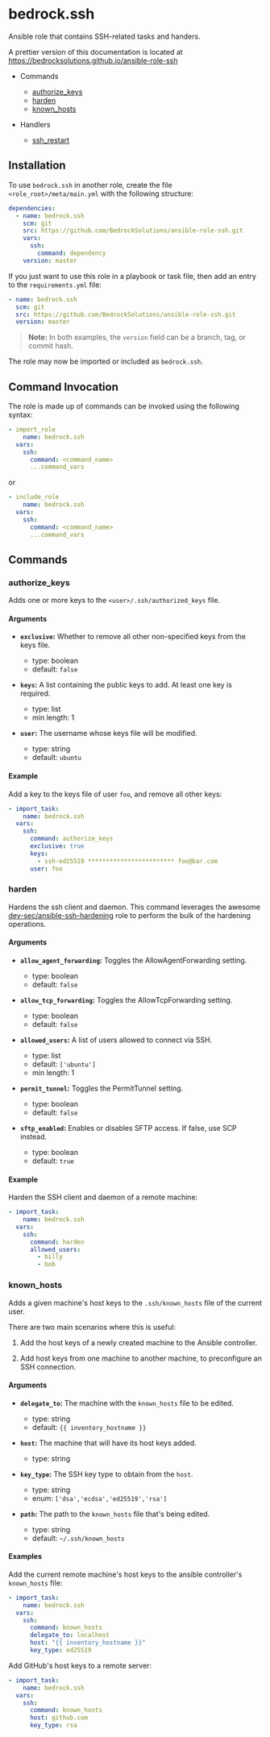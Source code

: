 # bedrock.ssh

Ansible role that contains SSH-related tasks and handers.

A prettier version of this documentation is located at 
https://bedrocksolutions.github.io/ansible-role-ssh
 
* Commands
  * [authorize_keys](#authorize_keys)
  * [harden](#harden)
  * [known_hosts](#known_hosts)
  
* Handlers
  * [ssh_restart](#ssh_restart)

## Installation

To use `bedrock.ssh` in another role, create the file 
`<role_root>/meta/main.yml` with the following structure:

```yaml
dependencies:
  - name: bedrock.ssh
    scm: git
    src: https://github.com/BedrockSolutions/ansible-role-ssh.git
    vars:
      ssh:
        command: dependency
    version: master
```

If you just want to use this role in a playbook or task file, then
add an entry to the `requirements.yml` file:

```yaml
- name: bedrock.ssh
  scm: git
  src: https://github.com/BedrockSolutions/ansible-role-ssh.git
  version: master
```
>__Note:__ In both examples, the `version` field can be a branch, tag, or commit hash.

The role may now be imported or included as `bedrock.ssh`.

## Command Invocation

The role is made up of commands can be invoked using the following 
syntax:

```yaml
- import_role
    name: bedrock.ssh
  vars:
    ssh:
      command: <command_name>
      ...command_vars
```

or

```yaml
- include_role
    name: bedrock.ssh
  vars:
    ssh:
      command: <command_name>
      ...command_vars
```

## Commands

### __authorize_keys__

Adds one or more keys to the `<user>/.ssh/authorized_keys` file.

#### Arguments

* __`exclusive`:__ Whether to remove all other non-specified keys from the
keys file.

    * type: boolean
    * default: `false`

* __`keys`:__ A list containing the public keys to add. At least one key
is required.

    * type: list
    * min length: 1

* __`user`:__ The username whose keys file will be modified.

    * type: string
    * default: `ubuntu`

#### Example

Add a key to the keys file of user `foo`, and remove all other keys: 

```yaml
- import_task:
    name: bedrock.ssh
  vars:
    ssh:
      command: authorize_keys
      exclusive: true
      keys:
        - ssh-ed25519 ************************ foo@bar.com
      user: foo
```

### __harden__

Hardens the ssh client and daemon. This command leverages the awesome
[dev-sec/ansible-ssh-hardening](https://github.com/dev-sec/ansible-ssh-hardening)
role to perform the bulk of the hardening operations.

#### Arguments

* __`allow_agent_forwarding`:__ Toggles the AllowAgentForwarding setting.

    * type: boolean
    * default: `false`

* __`allow_tcp_forwarding`:__ Toggles the AllowTcpForwarding setting.

    * type: boolean
    * default: `false`

* __`allowed_users`:__ A list of users allowed to connect via SSH.

    * type: list
    * default: `['ubuntu']`
    * min length: 1

* __`permit_tunnel`:__ Toggles the PermitTunnel setting.

    * type: boolean
    * default: `false`

* __`sftp_enabled`:__ Enables or disables SFTP access. If false, use SCP
instead.

    * type: boolean
    * default: `true`

#### Example

Harden the SSH client and daemon of a remote machine:

```yaml
- import_task:
    name: bedrock.ssh
  vars:
    ssh:
      command: harden
      allowed_users:
        - billy
        - bob
```

### __known_hosts__

Adds a given machine's host keys to the `.ssh/known_hosts` file of the
current user.

There are two main scenarios where this is useful:

1) Add the host keys of a newly created machine to the Ansible controller.

2) Add host keys from one machine to another machine, to preconfigure an
SSH connection.

#### Arguments

* __`delegate_to`:__ The machine with the `known_hosts` file to be edited.

    * type: string
    * default: `{{ inventory_hostname }}`
    
* __`host`:__ The machine that will have its host keys added.

    * type: string

* __`key_type`:__ The SSH key type to obtain from the `host`.

    * type: string
    * enum: `['dsa','ecdsa','ed25519','rsa']`

* __`path`:__ The path to the `known_hosts` file that's being edited.

    * type: string
    * default: `~/.ssh/known_hosts`

#### Examples

Add the current remote machine's host keys to the ansible controller's
`known_hosts` file:

```yaml
- import_task:
    name: bedrock.ssh
  vars:
    ssh:
      command: known_hosts
      delegate_to: localhost
      host: "{{ inventory_hostname }}"
      key_type: ed25519
```

Add GitHub's host keys to a remote server:

```yaml
- import_task:
    name: bedrock.ssh
  vars:
    ssh:
      command: known_hosts
      host: github.com
      key_type: rsa
```

